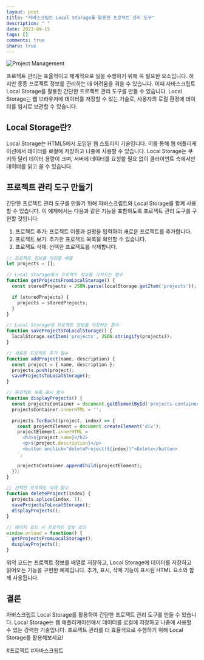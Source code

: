 ```yaml
---
layout: post
title: "자바스크립트 Local Storage를 활용한 프로젝트 관리 도구"
description: " "
date: 2023-09-15
tags: []
comments: true
share: true
---
```


![Project Management](https://images.unsplash.com/photo-1551782450-a2132b4ba21d)

프로젝트 관리는 효율적이고 체계적으로 일을 수행하기 위해 꼭 필요한 요소입니다. 하지만 종종 프로젝트 정보를 관리하는 데 어려움을 겪을 수 있습니다. 이때 자바스크립트 Local Storage를 활용한 간단한 프로젝트 관리 도구를 만들 수 있습니다. Local Storage는 웹 브라우저에 데이터를 저장할 수 있는 기술로, 사용자의 로컬 환경에 데이터를 임시로 보관할 수 있습니다.

## Local Storage란?

Local Storage는 HTML5에서 도입된 웹 스토리지 기술입니다. 이를 통해 웹 애플리케이션에서 데이터를 로컬에 저장하고 나중에 사용할 수 있습니다. Local Storage는 쿠키와 달리 데이터 용량이 크며, 서버에 데이터를 요청할 필요 없이 클라이언트 측에서만 데이터를 읽고 쓸 수 있습니다.

## 프로젝트 관리 도구 만들기

간단한 프로젝트 관리 도구를 만들기 위해 자바스크립트와 Local Storage를 함께 사용할 수 있습니다. 이 예제에서는 다음과 같은 기능을 포함하도록 프로젝트 관리 도구를 구현할 것입니다:

1. 프로젝트 추가: 프로젝트 이름과 설명을 입력하여 새로운 프로젝트를 추가합니다.
2. 프로젝트 보기: 추가한 프로젝트 목록을 확인할 수 있습니다.
3. 프로젝트 삭제: 선택한 프로젝트를 삭제합니다.

```javascript
// 프로젝트 정보를 저장할 배열
let projects = [];

// Local Storage에서 프로젝트 정보를 가져오는 함수
function getProjectsFromLocalStorage() {
  const storedProjects = JSON.parse(localStorage.getItem('projects'));

  if (storedProjects) {
    projects = storedProjects;
  }
}

// Local Storage에 프로젝트 정보를 저장하는 함수
function saveProjectsToLocalStorage() {
  localStorage.setItem('projects', JSON.stringify(projects));
}

// 새로운 프로젝트 추가 함수
function addProject(name, description) {
  const project = { name, description };
  projects.push(project);
  saveProjectsToLocalStorage();
}

// 프로젝트 목록 표시 함수
function displayProjects() {
  const projectsContainer = document.getElementById('projects-container');
  projectsContainer.innerHTML = '';

  projects.forEach((project, index) => {
    const projectElement = document.createElement('div');
    projectElement.innerHTML = `
      <h3>${project.name}</h3>
      <p>${project.description}</p>
      <button onclick="deleteProject(${index})">Delete</button>
    `;

    projectsContainer.appendChild(projectElement);
  });
}

// 선택한 프로젝트 삭제 함수
function deleteProject(index) {
  projects.splice(index, 1);
  saveProjectsToLocalStorage();
  displayProjects();
}

// 페이지 로드 시 프로젝트 정보 로드
window.onload = function() {
  getProjectsFromLocalStorage();
  displayProjects();
}
```

위의 코드는 프로젝트 정보를 배열로 저장하고, Local Storage에 데이터를 저장하고 읽어오는 기능을 구현한 예제입니다. 추가, 표시, 삭제 기능이 표시된 HTML 요소와 함께 사용됩니다.

## 결론

자바스크립트 Local Storage를 활용하여 간단한 프로젝트 관리 도구를 만들 수 있습니다. Local Storage는 웹 애플리케이션에서 데이터를 로컬에 저장하고 나중에 사용할 수 있는 강력한 기술입니다. 프로젝트 관리를 더 효율적으로 수행하기 위해 Local Storage를 활용해보세요!

#프로젝트 #자바스크립트